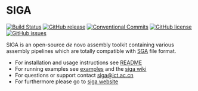 # SIGA 

[![Build Status](https://travis-ci.org/chungongyu/siga.svg?branch=master)](https://travis-ci.org/chungongyu/siga)
[![GitHub release](https://img.shields.io/github/release/chungongyu/siga.svg)](https://github.com/chungongyu/siga/releases)
[![Conventional Commits](https://img.shields.io/badge/Conventional%20Commits-1.0.0-yellow.svg)](https://conventionalcommits.org)
[![GitHub license](https://img.shields.io/github/license/chungongyu/siga.svg)](https://github.com/chungongyu/siga)
[![GitHub issues](https://img.shields.io/github/issues/chungongyu/siga.svg)](https://github.com/chungongyu/siga/issues)


SIGA is an open-source *de* novo  assembly toolkit containing various assembly pipelines which are totally compatible with [SGA](https://github.com/jts/sga) file format. 

- For installation and usage instructions see [README](README)
- For running examples see [examples](examples) and the [siga wiki](https://github.com/chungongyu/siga/wiki)
- For questions or support contact [siga@ict.ac.cn](mailto:siga@ict.ac.cn)
- For furthermore please go to [siga website](http://bioinfo.ict.ac.cn/siga)
